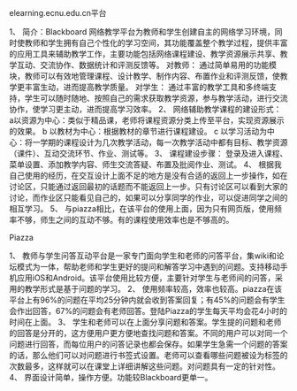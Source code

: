 
elearning.ecnu.edu.cn平台

1、 简介：Blackboard 网络教学平台为教师和学生创建自主的网络学习环境，同时使教师和学生拥有自己个性化的学习空间，其功能覆盖整个教学过程，提供丰富的应用工具来辅助教学工作，主要功能包括网络课程建设、教学资源展示共享、教学互动、交流协作、数据统计和评测反馈等。 对教师： 通过简单易用的功能模块，教师可以有效地管理课程、设计教学、制作内容、布置作业和评测反馈，使教学更丰富生动，进而提高教学质量。 对学生： 通过丰富的教学工具和多终端支持，学生可以随时随地、按照自己的需求获取教学资源，参与教学活动，进行交流协作，使学习更主动，进而提高学习效率。
2、 网络辅助教学课程的建设形式： a以资源为中心：类似于精品课，老师将课程资源分类上传至平台，实现资源展示的效果。 b 以教材为中心：根据教材的章节进行课程建设。 c 以学习活动为中心：将一学期的课程设计为几次教学活动，每一次教学活动中都有目标、教学资源（课件）、互动交流环节、作业、测试等。
3、 课程建设步骤： 登录及进入课程、菜单设置、添加教学内容、师生交流答疑、布置及批阅作业、测试。
4、 根据我自己使用的经历，在交互设计上面不足的地方是没有合适的返回上一步操作，如在讨论区，只能通过返回最初的话题而不能返回上一步。只有讨论区可以看到大家的讨论，而作业区只能看见自己的，如果可以分享同学的作业，可以促进同学之间的相互学习。
5、 与piazza相比，在该平台的使用上面，因为只有网页版，使用频率不够，师生之间的互动不够。有的课程使用效率也是不够高的。

Piazza

1、 教师与学生问答互动平台是一家专门面向学生和老师的问答平台，集wiki和论坛模式为一体，帮助老师和学生更好的提问和解答学习中遇到的问题。支持移动手机应用iOS和Android。该平台使用比较方便，主要针对学生与老师间的问答，采用的教学形式是基于问题的学习。
2、 使用频率较高，效率也较高。piazza在该平台上有96%的问题在平均25分钟内就会收到答案回复；有45%的问题会有学生会作出回答，67%的问题会有老师回答。登陆Piazza的学生每天平均会花4小时的时间在上面。
3、 学生和老师可以在上面分享问题和答案。学生提的问题和老师的回答是分开的，这方便用户更方便地查找问题和答案。不同的用户可以对同一个问题进行回答，而每位用户的问答记录也都会保存。如果学生急需一个问题的答案的话，那么他们可以对问题进行书签式设置。老师可以查看哪些问题被设为标签的次数最多，这样就可以在课堂上详细讲解这些问题。对问题具有一定的针对性。
4、 界面设计简单，操作方便。功能较Blackboard更单一。
